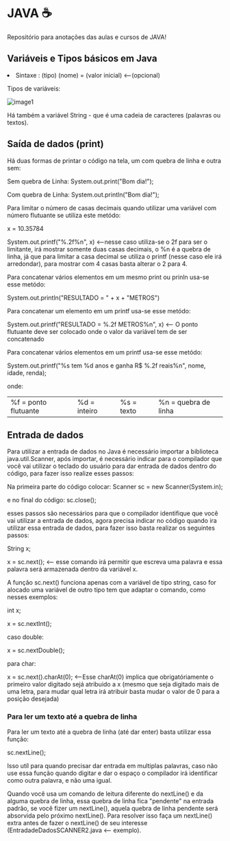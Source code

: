 # JAVA ☕
Repositório para anotações das aulas e cursos de JAVA!
## Variáveis e Tipos básicos em Java 
<li>Sintaxe : (tipo) (nome) = (valor inicial) <--(opcional)

Tipos de variáveis:

![image1](https://user-images.githubusercontent.com/108848546/200203881-d9d7fdc0-60cb-4d56-81a5-ad7ceba7e04d.png)

Há também a variável String - que é uma cadeia de caracteres (palavras ou textos).

## Saída de dados (print)
Há duas formas de printar o código na tela, um com quebra de linha e outra sem:
                                                            
Sem quebra de Linha: System.out.print("Bom dia!");
                                                            
Com quebra de Linha: System.out.println("Bom dia!");

Para limitar o número de casas decimais quando utilizar uma variável com número flutuante se utiliza este metódo:
                                                            
x = 10.35784
                                                            
System.out.printf("%.2f%n", x) <--nesse caso utiliza-se o 2f para ser o limitante, irá mostrar somente duas casas decimais, o %n é a quebra de linha, já que para limitar a casa decimal se utiliza o printf (nesse caso ele irá arredondar), para mostrar com 4 casas basta alterar o 2 para 4.

Para concatenar vários elementos em um mesmo print ou prinln usa-se esse metódo:

System.out.println("RESULTADO = " + x + "METROS")

Para concatenar um elemento em um printf usa-se esse metódo:

System.out.printf("RESULTADO = %.2f METROS%n", x) <-- O ponto flutuante deve ser colocado onde o valor da variável tem de ser concatenado

Para concatenar vários elementos em um printf usa-se esse metódo:

System.out.printf("%s tem %d anos e ganha R$ %.2f reais%n", nome, idade, renda);

onde:
<table> <td>%f = ponto flutuante</td> <td>%d = inteiro</td> <td>%s = texto</td><td> %n = quebra de linha</td></table>


## Entrada de dados
Para utilizar a entrada de dados no Java é necessário importar a biblioteca java.util.Scanner, após importar, é necessário indicar para o compilador que você vai utilizar o teclado do usuário para dar entrada de dados dentro do código, para fazer isso realize esses passos:

Na primeira parte do código colocar: Scanner sc = new Scanner(System.in);

e no final do código: sc.close();

esses passos são necessários para que o compilador identifique que você vai utilizar a entrada de dados, agora precisa indicar no código quando ira utilizar essa entrada de dados, para fazer isso basta realizar os seguintes passos:

String x;

x = sc.next(); <-- esse comando irá permitir que escreva uma palavra e essa palavra será armazenada dentro da variável x.

A função sc.next() funciona apenas com a variável de tipo string, caso for alocado uma variável de outro tipo tem que adaptar o comando, como nesses exemplos:

int x;

x = sc.nextInt(); 

caso double: 

x = sc.nextDouble();

para char:

x = sc.next().charAt(0); <--Esse charAt(0) implica que obrigatóriamente o primeiro valor digitado sejá atribuido a x (mesmo que seja digitado mais de uma letra, para mudar qual letra irá atribuir basta mudar o valor de 0 para a posição desejada) 


### Para ler um texto até a quebra de linha
Para ler um texto até a quebra de linha (até dar enter) basta utilizar essa função:

sc.nextLine();

Isso utíl para quando precisar dar entrada em multiplas palavras, caso não use essa função quando digitar e dar o espaço o compilador irá identificar como outra palavra, e não uma igual.

Quando você usa um comando de leitura diferente do nextLine() e da alguma quebra de linha, essa quebra de linha fica "pendente" na entrada padrão, se você fizer um nextLine(), aquela quebra de linha pendente será absorvida pelo próximo nextLine(). Para resolver isso faça um nextLine() extra antes de fazer o nextLine() de seu interesse (EntradadeDadosSCANNER2.java <-- exemplo).
